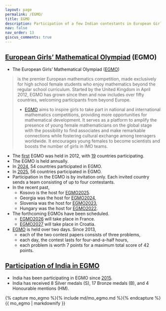 ```yaml
---
layout: page
permalink: /EGMO/
title: EGMO
description: Participation of a few Indian contestants in European Girls’ Mathematical Olympiad (EGMO)
nav: false
nav_order: 13
giscus_comments: true
---
```


## [European Girls’ Mathematical Olympiad](https://www.egmo.org/) (EGMO)

* The European Girls’ Mathematical Olympiad ([EGMO](https://www.egmo.org/))

> is the premier European mathematics competition, made exclusively for high school female students who enjoy mathematics beyond the regular school curriculum. Started by the United Kingdom in April 2012, EGMO has grown since then and now includes over fifty countries, welcoming participants from beyond Europe.
>
> * [EGMO](https://www.egmo.org/) aims to inspire girls to take part in national and international mathematics competitions, providing more opportunities for mathematical development. It serves as a platform to amplify the presence of young female mathematicians on the global stage with the possibility to find associates and make remarkable connections while fostering cultural exchange among teenagers worldwide. It encourages young females to become scientists and boosts the number of girls in IMO teams.

* The [first](https://www.egmo.org/egmos/) EGMO was held in 2012, with [19](https://www.egmo.org/egmos/egmo1/) countries participating.
* The EGMO is held annually.
* In [2024](https://www.egmo.org/egmos/egmo13/), 54 countries participated in EGMO.
* In [2025](https://www.egmo.org/egmos/egmo14/), 56 countries participated in EGMO.
* Participation in the EGMO is by invitation only. Each invited country sends a team consisting of up to four contestants.
* In the recent past,
  * Kosovo is the host for [EGMO2025](https://www.egmo.org/egmos/egmo14/).
  * Georgia was the host for [EGMO2024](https://www.egmo.org/egmos/egmo13/),
  * Slovenia was the host for [EGMO2023](https://www.egmo.org/egmos/egmo12/),
  * Hungary was the host for [EGMO2022](https://www.egmo.org/egmos/egmo11/).
* The forthcoming EGMOs have been scheduled.
  * [EGMO2026](https://www.egmo.org/egmos/egmo15/) will take place in France.
  * [EGMO2027](https://www.egmo.org/egmos/egmo16/) will take place in Croatia.
* [EGMO](https://www.egmo.org/) is held over two days. Since 2013,
  * each of the two contest papers consists of three problems,
  * each day, the contest lasts for four-and-a-half hours,
  * each problem is worth 7 points for a maximum total score of 42 points.  
  
## [Participation of India in EGMO](https://www.egmo.org/countries/country35/)

* India has been participating in EGMO since [2015](https://www.egmo.org/countries/country35/).
* India has received 8 Silver medals (S), 17 Bronze medals (B), and 4 Honourable mentions (HM).

<!--
* Some of the past contestants are
  * [Anushka Aggarwal](https://www.egmo.org/people/person1429/), participated in 2019 (B), 2020 (B), 2022 (B),
  * [Ananya Rajas Ranade](https://www.egmo.org/people/person1866/), participated in 2021 (S), 2022 (B),
  * [Gunjan Aggarwal](https://www.egmo.org/people/person1867/), participated in 2022 (B), 2023 (S), 2024 (S),
  * [Sanjana Philo Chacko](https://www.egmo.org/people/person2283/), participated in 2023 (B), 2024 (S),
  * [Sunaina Pati](https://www.egmo.org/people/person2282/), participated in 2023 (S).
-->

{% capture mo_egmo %}{% include md/mo_egmo.md %}{% endcapture %}
{{ mo_egmo | markdownify }}
